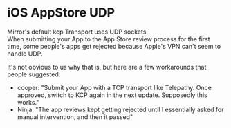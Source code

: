 # iOS AppStore UDP

Mirror's default kcp Transport uses UDP sockets.\
When submitting your App to the App Store review process for the first time, some people's apps get rejected because Apple's VPN can't seem to handle UDP.

It's not obvious to us why that is, but here are a few workarounds that people suggested:

* cooper: "Submit your App with a TCP transport like Telepathy. Once approved, switch to KCP again in the next update. Supposedly this works."
* Ninja: "The app reviews kept getting rejected until I essentially asked for manual intervention, and then it passed"
